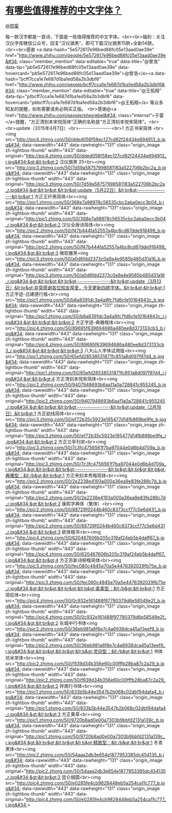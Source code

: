 
#  [有哪些值得推荐的中文字体？](https://zhihu.com/questions/20727176)



[@惊蛰](https://zhihu.com/people/948481051c134804e5fc0e6508a0b361)

每一款汉字都是一首诗，下面是一些值得推荐的中文字体。&lt;br&gt;&lt;br&gt;福利：关注汉仪字库微信公众号，回复“汉仪旗黑”，即可下载汉仪旗黑15款+全新56款。&lt;br&gt;&lt;br&gt;感谢 &lt;a data-hash=&#34;5e572617e96bed88fc05e13aad0ae39e&#34; href=&#34;http://www.zhihu.com/people/5e572617e96bed88fc05e13aad0ae39e&#34; class=&#34;member_mention&#34; data-editable=&#34;true&#34; data-title=&#34;@曾浩&#34; data-tip=&#34;p$b$5e572617e96bed88fc05e13aad0ae39e&#34; data-hovercard=&#34;p$b$5e572617e96bed88fc05e13aad0ae39e&#34;&gt;@曾浩&lt;/a&gt;&lt;a data-hash=&#34;bcff7cca1e7e687d1ba1ed58a2b3dbf6&#34; href=&#34;http://www.zhihu.com/people/bcff7cca1e7e687d1ba1ed58a2b3dbf6&#34; class=&#34;member_mention&#34; data-editable=&#34;true&#34; data-title=&#34;@王拓翔&#34; data-tip=&#34;p$t$bcff7cca1e7e687d1ba1ed58a2b3dbf6&#34; data-hovercard=&#34;p$b$bcff7cca1e7e687d1ba1ed58a2b3dbf6&#34;&gt;@王拓翔&lt;/a&gt; 等众多知友的提醒，如有需要请务必购买正版。 &lt;br&gt;感谢@&lt;a href=&#34;http://www.zhihu.com/people/shesrebel&#34; class=&#34;internal&#34;&gt;于晏&lt;/a&gt;提醒，“方正清刻本宋悦简体”正确的名称是“方正清刻本悦宋简体”。&lt;br&gt;&lt;br&gt;update（2015年4月7日）&lt;br&gt;----------------&lt;br&gt;1 方正书宋简体 &lt;br&gt;&lt;img src=&#34;http://pic4.zhimg.com/50/dded056f58ec127cd82f24434e694913_b.jpg&#34; data-rawwidth=&#34;443&#34; data-rawheight=&#34;131&#34; class=&#34;origin_image zh-lightbox-thumb&#34; width=&#34;443&#34; data-original=&#34;http://pic4.zhimg.com/50/dded056f58ec127cd82f24434e694913_r.jpg&#34;&gt;&lt;br&gt;2 汉仪旗黑 25&lt;br&gt;&lt;img src=&#34;http://pic3.zhimg.com/50/7d59a58757998581183a522706b2bc2a_b.jpg&#34; data-rawwidth=&#34;443&#34; data-rawheight=&#34;131&#34; class=&#34;origin_image zh-lightbox-thumb&#34; width=&#34;443&#34; data-original=&#34;http://pic3.zhimg.com/50/7d59a58757998581183a522706b2bc2a_r.jpg&#34;&gt;&lt;br&gt;&lt;br&gt;update（5月22日）&lt;br&gt;----------------&lt;br&gt;1 方正正纤黑简体&lt;br&gt;&lt;img src=&#34;http://pic1.zhimg.com/50/368e7a98978c56535cbc2aba0ecc3b04_b.jpg&#34; data-rawwidth=&#34;443&#34; data-rawheight=&#34;131&#34; class=&#34;origin_image zh-lightbox-thumb&#34; width=&#34;443&#34; data-original=&#34;http://pic1.zhimg.com/50/368e7a98978c56535cbc2aba0ecc3b04_r.jpg&#34;&gt;&lt;br&gt;2 汉仪全唐诗简体&lt;br&gt;&lt;img src=&#34;http://pic2.zhimg.com/50/f47b444fa52557a4bc8cd87dde918499_b.jpg&#34; data-rawwidth=&#34;443&#34; data-rawheight=&#34;131&#34; class=&#34;origin_image zh-lightbox-thumb&#34; width=&#34;443&#34; data-original=&#34;http://pic2.zhimg.com/50/f47b444fa52557a4bc8cd87dde918499_r.jpg&#34;&gt;&lt;br&gt;3 微软雅黑&lt;img src=&#34;http://pic3.zhimg.com/50/a0d6fdd2373c0a9a4e9585b485d31a16_b.jpg&#34; data-rawwidth=&#34;443&#34; data-rawheight=&#34;131&#34; class=&#34;origin_image zh-lightbox-thumb&#34; width=&#34;443&#34; data-original=&#34;http://pic3.zhimg.com/50/a0d6fdd2373c0a9a4e9585b485d31a16_r.jpg&#34;&gt;&lt;br&gt;&lt;br&gt;----------------&lt;br&gt;update（3月13日）&lt;br&gt;非常感谢各位知友厚爱，今天更新四款字体。&lt;br&gt;&lt;br&gt;1 方正字迹-吕建德行楷&lt;br&gt;&lt;img src=&#34;http://pic1.zhimg.com/50/b8a8391dc3a4a9fc7fd6cfe10164943c_b.jpg&#34; data-rawwidth=&#34;443&#34; data-rawheight=&#34;131&#34; class=&#34;origin_image zh-lightbox-thumb&#34; width=&#34;443&#34; data-original=&#34;http://pic1.zhimg.com/50/b8a8391dc3a4a9fc7fd6cfe10164943c_r.jpg&#34;&gt;&lt;br&gt;&lt;br&gt;2 方正字迹-典雅楷体&lt;br&gt;&lt;img src=&#34;http://pic4.zhimg.com/50/89695f639694686a480ee8d373133cb3_b.jpg&#34; data-rawwidth=&#34;443&#34; data-rawheight=&#34;131&#34; class=&#34;origin_image zh-lightbox-thumb&#34; width=&#34;443&#34; data-original=&#34;http://pic4.zhimg.com/50/89695f639694686a480ee8d373133cb3_r.jpg&#34;&gt;&lt;br&gt;&lt;br&gt;3 八大山人字体试用版&lt;br&gt;&lt;img src=&#34;http://pic1.zhimg.com/50/65efd28538531871fc851a8d097f97d4_b.jpg&#34; data-rawwidth=&#34;443&#34; data-rawheight=&#34;131&#34; class=&#34;origin_image zh-lightbox-thumb&#34; width=&#34;443&#34; data-original=&#34;http://pic1.zhimg.com/50/65efd28538531871fc851a8d097f97d4_r.jpg&#34;&gt;&lt;br&gt;4 方正清刻本悦宋简体&lt;br&gt;&lt;img src=&#34;http://pic2.zhimg.com/50/9407948693b6aa11a0a728841c955245_b.jpg&#34; data-rawwidth=&#34;443&#34; data-rawheight=&#34;131&#34; class=&#34;origin_image zh-lightbox-thumb&#34; width=&#34;443&#34; data-original=&#34;http://pic2.zhimg.com/50/9407948693b6aa11a0a728841c955245_r.jpg&#34;&gt;&lt;br&gt;&lt;br&gt;----------------&lt;br&gt;update（2月18日）&lt;br&gt;1 方正幼线简体&lt;br&gt;&lt;img src=&#34;http://pic3.zhimg.com/50/ef72b35c5923e195477d14fb868be9fe_b.jpg&#34; data-rawwidth=&#34;443&#34; data-rawheight=&#34;131&#34; class=&#34;origin_image zh-lightbox-thumb&#34; width=&#34;443&#34; data-original=&#34;http://pic3.zhimg.com/50/ef72b35c5923e195477d14fb868be9fe_r.jpg&#34;&gt;&lt;br&gt;2 方正兰亭刊宋&lt;br&gt;&lt;img src=&#34;http://pic3.zhimg.com/50/7c3fc4756561f7ba97044e0d6b4d709a_b.jpg&#34; data-rawwidth=&#34;443&#34; data-rawheight=&#34;131&#34; class=&#34;origin_image zh-lightbox-thumb&#34; width=&#34;443&#34; data-original=&#34;http://pic3.zhimg.com/50/7c3fc4756561f7ba97044e0d6b4d709a_r.jpg&#34;&gt;&lt;br&gt;&lt;br&gt;----------------&lt;br&gt;&lt;br&gt;&lt;b&gt;典雅型：&lt;/b&gt;&lt;br&gt;1 方正宋刻本秀楷简体&lt;br&gt;&lt;img src=&#34;http://pic2.zhimg.com/50/2e2238e4193a000a36ea9e83fe288c7d_b.jpg&#34; data-rawwidth=&#34;443&#34; data-rawheight=&#34;131&#34; class=&#34;origin_image zh-lightbox-thumb&#34; width=&#34;443&#34; data-original=&#34;http://pic2.zhimg.com/50/2e2238e4193a000a36ea9e83fe288c7d_r.jpg&#34;&gt;&lt;br&gt;2 康熙字典体（繁体）&lt;br&gt;&lt;img src=&#34;http://pic2.zhimg.com/50/88729f0244b460c8373ccf77c5e6d431_b.jpg&#34; data-rawwidth=&#34;443&#34; data-rawheight=&#34;131&#34; class=&#34;origin_image zh-lightbox-thumb&#34; width=&#34;443&#34; data-original=&#34;http://pic2.zhimg.com/50/88729f0244b460c8373ccf77c5e6d431_r.jpg&#34;&gt;&lt;br&gt;3 欧体楷书&lt;br&gt;&lt;img src=&#34;http://pic4.zhimg.com/50/620467606b205c319af24eb5b4daff67_b.jpg&#34; data-rawwidth=&#34;443&#34; data-rawheight=&#34;131&#34; class=&#34;origin_image zh-lightbox-thumb&#34; width=&#34;443&#34; data-original=&#34;http://pic4.zhimg.com/50/620467606b205c319af24eb5b4daff67_r.jpg&#34;&gt;&lt;br&gt;4 方正苏新诗柳楷简体&lt;br&gt;&lt;img src=&#34;http://pic3.zhimg.com/50/fec080c4845e70a5e4476392029fb75e_b.jpg&#34; data-rawwidth=&#34;443&#34; data-rawheight=&#34;131&#34; class=&#34;origin_image zh-lightbox-thumb&#34; width=&#34;443&#34; data-original=&#34;http://pic3.zhimg.com/50/fec080c4845e70a5e4476392029fb75e_r.jpg&#34;&gt;&lt;br&gt;&lt;br&gt;&lt;b&gt;柔美型：&lt;/b&gt;&lt;br&gt;1 方正简启体&lt;br&gt;&lt;img src=&#34;http://pic4.zhimg.com/50/0c932e161488f97790379d6e58549e2f_b.jpg&#34; data-rawwidth=&#34;443&#34; data-rawheight=&#34;131&#34; class=&#34;origin_image zh-lightbox-thumb&#34; width=&#34;443&#34; data-original=&#34;http://pic4.zhimg.com/50/0c932e161488f97790379d6e58549e2f_r.jpg&#34;&gt;&lt;br&gt;2 长城中行书体&lt;img src=&#34;http://pic2.zhimg.com/50/36eb981a8f8e7c4a6938dca45a13eef9_b.jpg&#34; data-rawwidth=&#34;443&#34; data-rawheight=&#34;131&#34; class=&#34;origin_image zh-lightbox-thumb&#34; width=&#34;443&#34; data-original=&#34;http://pic2.zhimg.com/50/36eb981a8f8e7c4a6938dca45a13eef9_r.jpg&#34;&gt;&lt;br&gt;&lt;br&gt;&lt;b&gt;灵动型：&lt;/b&gt;&lt;br&gt;1 书体坊米芾体&lt;br&gt;&lt;img src=&#34;http://pic2.zhimg.com/50/f939d34b356e60c00fffb28ba87c2a29_b.jpg&#34; data-rawwidth=&#34;443&#34; data-rawheight=&#34;131&#34; class=&#34;origin_image zh-lightbox-thumb&#34; width=&#34;443&#34; data-original=&#34;http://pic2.zhimg.com/50/f939d34b356e60c00fffb28ba87c2a29_r.jpg&#34;&gt;&lt;br&gt;2 祥南行书体&lt;br&gt;&lt;img src=&#34;http://pic1.zhimg.com/50/833b5b44e3547b2b068c02dbf94dafa4_b.jpg&#34; data-rawwidth=&#34;443&#34; data-rawheight=&#34;131&#34; class=&#34;origin_image zh-lightbox-thumb&#34; width=&#34;443&#34; data-original=&#34;http://pic1.zhimg.com/50/833b5b44e3547b2b068c02dbf94dafa4_r.jpg&#34;&gt;&lt;br&gt;3 方正黄草&lt;br&gt;&lt;img src=&#34;http://pic1.zhimg.com/50/9720b8ad0e00a7303b9bbfd2131a139c_b.jpg&#34; data-rawwidth=&#34;443&#34; data-rawheight=&#34;131&#34; class=&#34;origin_image zh-lightbox-thumb&#34; width=&#34;443&#34; data-original=&#34;http://pic1.zhimg.com/50/9720b8ad0e00a7303b9bbfd2131a139c_r.jpg&#34;&gt;&lt;br&gt;&lt;br&gt;&lt;b&gt;精致型：&lt;/b&gt;&lt;br&gt;1 冬青黑体&lt;br&gt;&lt;img src=&#34;http://pic2.zhimg.com/50/54aaa2db3e654e1877953385dc454135_b.jpg&#34; data-rawwidth=&#34;443&#34; data-rawheight=&#34;131&#34; class=&#34;origin_image zh-lightbox-thumb&#34; width=&#34;443&#34; data-original=&#34;http://pic2.zhimg.com/50/54aaa2db3e654e1877953385dc454135_r.jpg&#34;&gt;&lt;br&gt;2 昆仑细圆&lt;br&gt;&lt;img src=&#34;http://pic4.zhimg.com/50/e0285fe4cb9828448eb5a254ca11c777_b.jpg&#34; data-rawwidth=&#34;443&#34; data-rawheight=&#34;131&#34; class=&#34;origin_image zh-lightbox-thumb&#34; width=&#34;443&#34; data-original=&#34;http://pic4.zhimg.com/50/e0285fe4cb9828448eb5a254ca11c777_r.jpg&#34;&gt;